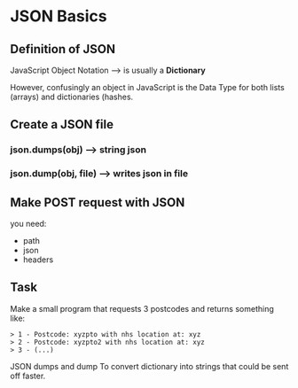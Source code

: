 # JSON Basics

## Definition of JSON
JavaScript Object Notation
--> is usually a **Dictionary**

However, confusingly an object in JavaScript is the Data Type for both lists (arrays) and dictionaries (hashes.

## Create a JSON file

### json.dumps(obj) --> string json

### json.dump(obj, file) --> writes json in file

## Make POST request with JSON
you need:
- path
- json
- headers

## Task

Make a small program that requests 3 postcodes and returns something like:
````
> 1 - Postcode: xyzpto with nhs location at: xyz
> 2 - Postcode: xyzpto2 with nhs location at: xyz
> 3 - (...)
````

JSON dumps and dump
To convert dictionary into strings that could be sent off faster.